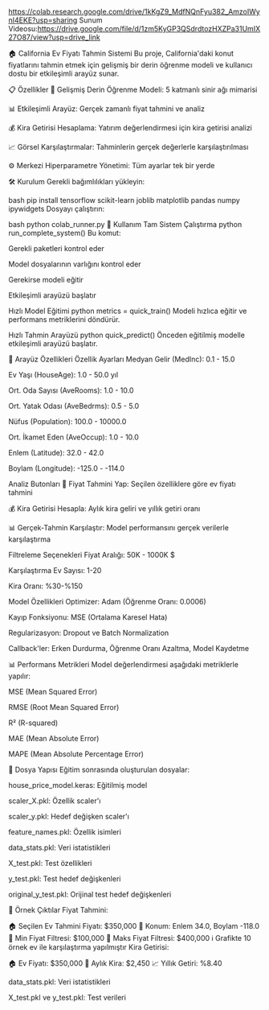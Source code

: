 
https://colab.research.google.com/drive/1kKgZ9_MdfNQnFyu382_AmzoIWynI4EKE?usp=sharing
Sunum Videosu:https://drive.google.com/file/d/1zm5KyGP3QSdrdtozHXZPa31UmIX27O87/view?usp=drive_link

🏠 California Ev Fiyatı Tahmin Sistemi
Bu proje, California'daki konut fiyatlarını tahmin etmek için gelişmiş bir derin öğrenme modeli ve kullanıcı dostu bir etkileşimli arayüz sunar.

📋 Özellikler
🧠 Gelişmiş Derin Öğrenme Modeli: 5 katmanlı sinir ağı mimarisi

📊 Etkileşimli Arayüz: Gerçek zamanlı fiyat tahmini ve analiz

💰 Kira Getirisi Hesaplama: Yatırım değerlendirmesi için kira getirisi analizi

📈 Görsel Karşılaştırmalar: Tahminlerin gerçek değerlerle karşılaştırılması

⚙️ Merkezi Hiperparametre Yönetimi: Tüm ayarlar tek bir yerde

🛠️ Kurulum
Gerekli bağımlılıkları yükleyin:

bash
pip install tensorflow scikit-learn joblib matplotlib pandas numpy ipywidgets
Dosyayı çalıştırın:

bash
python colab_runner.py
🚀 Kullanım
Tam Sistem Çalıştırma
python
run_complete_system()
Bu komut:

Gerekli paketleri kontrol eder

Model dosyalarının varlığını kontrol eder

Gerekirse modeli eğitir

Etkileşimli arayüzü başlatır

Hızlı Model Eğitimi
python
metrics = quick_train()
Modeli hızlıca eğitir ve performans metriklerini döndürür.

Hızlı Tahmin Arayüzü
python
quick_predict()
Önceden eğitilmiş modelle etkileşimli arayüzü başlatır.

🧩 Arayüz Özellikleri
Özellik Ayarları
Medyan Gelir (MedInc): 0.1 - 15.0

Ev Yaşı (HouseAge): 1.0 - 50.0 yıl

Ort. Oda Sayısı (AveRooms): 1.0 - 10.0

Ort. Yatak Odası (AveBedrms): 0.5 - 5.0

Nüfus (Population): 100.0 - 10000.0

Ort. İkamet Eden (AveOccup): 1.0 - 10.0

Enlem (Latitude): 32.0 - 42.0

Boylam (Longitude): -125.0 - -114.0

Analiz Butonları
🔮 Fiyat Tahmini Yap: Seçilen özelliklere göre ev fiyatı tahmini

💰 Kira Getirisi Hesapla: Aylık kira geliri ve yıllık getiri oranı

📊 Gerçek-Tahmin Karşılaştır: Model performansını gerçek verilerle karşılaştırma

Filtreleme Seçenekleri
Fiyat Aralığı: 50K - 1000K $

Karşılaştırma Ev Sayısı: 1-20

Kira Oranı: %30-%150

Model Özellikleri
Optimizer: Adam (Öğrenme Oranı: 0.0006)

Kayıp Fonksiyonu: MSE (Ortalama Karesel Hata)

Regularizasyon: Dropout ve Batch Normalization

Callback'ler: Erken Durdurma, Öğrenme Oranı Azaltma, Model Kaydetme

📊 Performans Metrikleri
Model değerlendirmesi aşağıdaki metriklerle yapılır:

MSE (Mean Squared Error)

RMSE (Root Mean Squared Error)

R² (R-squared)

MAE (Mean Absolute Error)

MAPE (Mean Absolute Percentage Error)

📂 Dosya Yapısı
Eğitim sonrasında oluşturulan dosyalar:

house_price_model.keras: Eğitilmiş model

scaler_X.pkl: Özellik scaler'ı

scaler_y.pkl: Hedef değişken scaler'ı

feature_names.pkl: Özellik isimleri

data_stats.pkl: Veri istatistikleri

X_test.pkl: Test özellikleri

y_test.pkl: Test hedef değişkenleri

original_y_test.pkl: Orijinal test hedef değişkenleri

🌟 Örnek Çıktılar
Fiyat Tahmini:

🏠 Seçilen Ev Tahmini Fiyatı: $350,000
📍 Konum: Enlem 34.0, Boylam -118.0
🔻 Min Fiyat Filtresi: $100,000
🔺 Maks Fiyat Filtresi: $400,000
ℹ️ Grafikte 10 örnek ev ile karşılaştırma yapılmıştır
Kira Getirisi:

🏠 Ev Fiyatı: $350,000
🏡 Aylık Kira: $2,450
📈 Yıllık Getiri: %8.40

data_stats.pkl: Veri istatistikleri

X_test.pkl ve y_test.pkl: Test verileri

